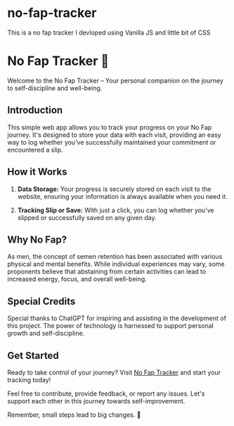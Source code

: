 # no-fap-tracker
This is a no fap tracker I devloped using Vanilla JS and little bit of CSS

# No Fap Tracker 🚀

Welcome to the No Fap Tracker – Your personal companion on the journey to self-discipline and well-being.

## Introduction

This simple web app allows you to track your progress on your No Fap journey. It's designed to store your data with each visit, providing an easy way to log whether you've successfully maintained your commitment or encountered a slip.

## How it Works

1. **Data Storage:** Your progress is securely stored on each visit to the website, ensuring your information is always available when you need it.

2. **Tracking Slip or Save:** With just a click, you can log whether you've slipped or successfully saved on any given day.

## Why No Fap?

As men, the concept of semen retention has been associated with various physical and mental benefits. While individual experiences may vary, some proponents believe that abstaining from certain activities can lead to increased energy, focus, and overall well-being.

## Special Credits

Special thanks to ChatGPT for inspiring and assisting in the development of this project. The power of technology is harnessed to support personal growth and self-discipline.

## Get Started

Ready to take control of your journey? Visit [No Fap Tracker](#your-website-link) and start your tracking today!

Feel free to contribute, provide feedback, or report any issues. Let's support each other in this journey towards self-improvement.

Remember, small steps lead to big changes. 🌟
